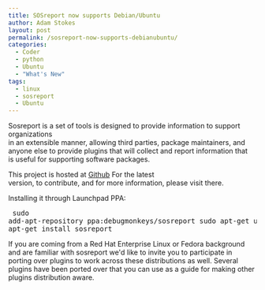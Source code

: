 ```yaml
---
title: SOSreport now supports Debian/Ubuntu
author: Adam Stokes
layout: post
permalink: /sosreport-now-supports-debianubuntu/
categories:
  - Coder
  - python
  - Ubuntu
  - "What's New"
tags:
  - linux
  - sosreport
  - Ubuntu
---
```

Sosreport is a set of tools is designed to provide information to support organizations  
in an extensible manner, allowing third parties, package maintainers, and  
anyone else to provide plugins that will collect and report information that  
is useful for supporting software packages.

This project is hosted at <a href="http://github.com/sosreport/sosreport">Github</a> For the latest  
version, to contribute, and for more information, please visit there.

Installing it through Launchpad PPA:<pre class="prettyprint"> sudo add-apt-repository ppa:debugmonkeys/sosreport sudo apt-get update sudo apt-get install sosreport </pre> 

If you are coming from a Red Hat Enterprise Linux or Fedora background and are familiar with sosreport we'd like to invite you to participate in porting over plugins to work across these distributions as well. Several plugins have been ported over that you can use as a guide for making other plugins distribution aware.